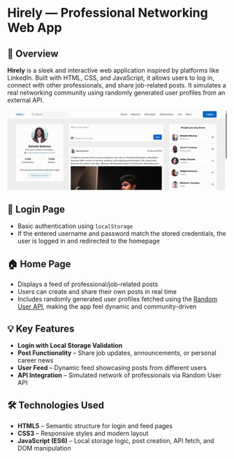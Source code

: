 # Hirely — Professional Networking Web App

## 📌 Overview  
**Hirely** is a sleek and interactive web application inspired by platforms like LinkedIn. Built with HTML, CSS, and JavaScript, it allows users to log in, connect with other professionals, and share job-related posts. It simulates a real networking community using randomly generated user profiles from an external API.

![Hirely sneakpeek](./assets/img/readme-image.png)

## 🔑 Login Page  
- Basic authentication using `localStorage`  
- If the entered username and password match the stored credentials, the user is logged in and redirected to the homepage  

## 🏠 Home Page  
- Displays a feed of professional/job-related posts  
- Users can create and share their own posts in real time  
- Includes randomly generated user profiles fetched using the [Random User API](https://randomuser.me/), making the app feel dynamic and community-driven  

## 💡 Key Features  
- **Login with Local Storage Validation**  
- **Post Functionality** – Share job updates, announcements, or personal career news  
- **User Feed** – Dynamic feed showcasing posts from different users   
- **API Integration** – Simulated network of professionals via Random User API  

## 🛠 Technologies Used  
- **HTML5** – Semantic structure for login and feed pages  
- **CSS3** – Responsive styles and modern layout  
- **JavaScript (ES6)** – Local storage logic, post creation, API fetch, and DOM manipulation 